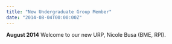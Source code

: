 ```yaml
---
title: "New Undergraduate Group Member"
date: "2014-08-04T00:00:00Z"
---
```

**August 2014** Welcome to our new URP, Nicole Busa (BME, RPI).